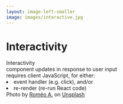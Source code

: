 ```yaml
---
layout: image-left-smaller
image: images/interactive.jpg
---
```


# Interactivity

<v-clicks>

<div><span class="featured">Interactivity</span><br/>component updates in response to user input</div>
<div class="mt-6">requires <span class="featured">client JavaScript</span>, for either:</div>

<li class="pl-4">event handler (e.g. click), and/or</li>
<li class="pl-4">re-render (re-run React code)</li>


</v-clicks>

<Caption>Photo by <a href="https://unsplash.com/@gronemo?utm_source=unsplash&utm_medium=referral&utm_content=creditCopyText">Roméo A.</a> on <a href="https://unsplash.com/photos/3WyOsYlocX0?utm_source=unsplash&utm_medium=referral&utm_content=creditCopyText">Unsplash</a></Caption>